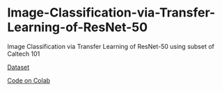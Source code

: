 # Image-Classification-via-Transfer-Learning-of-ResNet-50

Image Classification via Transfer Learning of ResNet-50 using subset of Caltech 101

[Dataset](https://drive.google.com/file/d/1KuNhzFzSkIdImiA3pvVn3SggNzteXkVL/view?usp=sharing)

[Code on Colab](https://drive.google.com/file/d/1T6jshGMad88BozvU_KYoKGai4PFJy6ca/view?usp=sharing)
